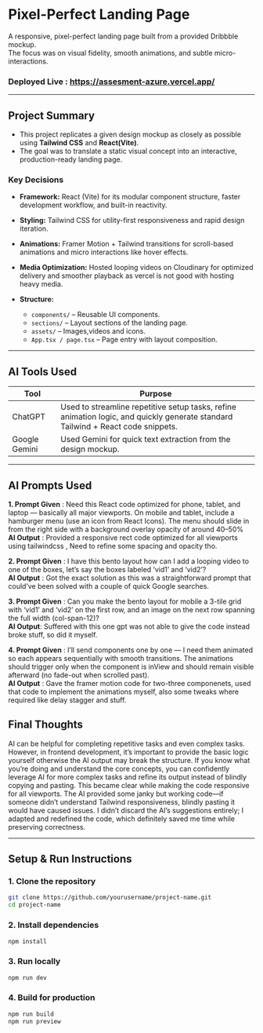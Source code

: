 # Pixel-Perfect Landing Page

A responsive, pixel-perfect landing page built from a provided Dribbble mockup.  
The focus was on visual fidelity, smooth animations, and subtle micro-interactions.

### Deployed Live : https://assesment-azure.vercel.app/

---

## Project Summary

- This project replicates a given design mockup as closely as possible using **Tailwind CSS** and **React(Vite)**.
- The goal was to translate a static visual concept into an interactive, production-ready landing page.

### Key Decisions

- **Framework:** React (Vite) for its modular component structure, faster development workflow, and built-in reactivity.

- **Styling:** Tailwind CSS for utility-first responsiveness and rapid design iteration.

- **Animations:** Framer Motion + Tailwind transitions for scroll-based animations and micro interactions like hover effects.

- **Media Optimization:** Hosted looping videos on Cloudinary for optimized delivery and smoother playback as vercel is not good with hosting heavy media.

- **Structure:**
  - `components/` – Reusable UI components.
  - `sections/` – Layout sections of the landing page.
  - `assets/` – Images,videos and icons.
  - `App.tsx / page.tsx` – Page entry with layout composition.

---

## AI Tools Used

| Tool          | Purpose                                                                                                                          |
| ------------- | -------------------------------------------------------------------------------------------------------------------------------- |
| ChatGPT       | Used to streamline repetitive setup tasks, refine animation logic, and quickly generate standard Tailwind + React code snippets. |
| Google Gemini | Used Gemini for quick text extraction from the design mockup.                                                                    |

---

## AI Prompts Used

**1. Prompt Given** : Need this React code optimized for phone, tablet, and laptop — basically all major viewports. On mobile and tablet, include a hamburger menu (use an icon from React Icons). The menu should slide in from the right side with a background overlay opacity of around 40–50% <br/>
**AI Output** : Provided a responsive rect code optimized for all viewports using tailwindcss , Need to refine some spacing and opacity tho.

**2. Prompt Given** : I have this bento layout how can I add a looping video to one of the boxes, let’s say the boxes labeled ‘vid1’ and ‘vid2’? <br/>
**AI Output** : Got the exact solution as this was a straightforward prompt that could’ve been solved with a couple of quick Google searches.

**3. Prompt Given** : Can you make the bento layout for mobile a 3-tile grid with ‘vid1’ and ‘vid2’ on the first row, and an image on the next row spanning the full width (col-span-12)? <br/>
**AI Output**: Suffered with this one gpt was not able to give the code instead broke stuff, so did it myself.

**4. Prompt Given** : I’ll send components one by one — I need them animated so each appears sequentially with smooth transitions. The animations should trigger only when the component is inView and should remain visible afterward (no fade-out when scrolled past).<br/>
**AI Output** : Gave the framer motion code for two-three componenets, used that code to implement the animations myself, also some tweaks where required like delay stagger and stuff.

## Final Thoughts

AI can be helpful for completing repetitive tasks and even complex tasks. However, in frontend development, it’s important to provide the basic logic yourself otherwise the AI output may break the structure. If you know what you’re doing and understand the core concepts, you can confidently leverage AI for more complex tasks and refine its output instead of blindly copying and pasting. This became clear while making the code responsive for all viewports. The AI provided some janky but working code—if someone didn’t understand Tailwind responsiveness, blindly pasting it would have caused issues. I didn’t discard the AI’s suggestions entirely; I adapted and redefined the code, which definitely saved me time while preserving correctness.

---

## Setup & Run Instructions

### 1. Clone the repository

```bash
git clone https://github.com/yourusername/project-name.git
cd project-name
```

### 2. Install dependencies

```bash
npm install
```

### 3. Run locally

```bash
npm run dev
```

### 4. Build for production

```bash
npm run build
npm run preview
```
